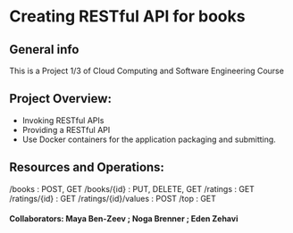 # Creating RESTful API for books
## General info
This is a Project 1/3 of Cloud Computing and Software Engineering Course

## Project Overview:
* Invoking RESTful APIs
* Providing a RESTful API
* Use Docker containers for the application packaging and submitting.

## Resources and Operations:
/books : POST, GET
/books/{id} : PUT, DELETE, GET
/ratings : GET
/ratings/{id} : GET
/ratings/{id}/values : POST
/top : GET

#### Collaborators: Maya Ben-Zeev ; Noga Brenner ; Eden Zehavi
